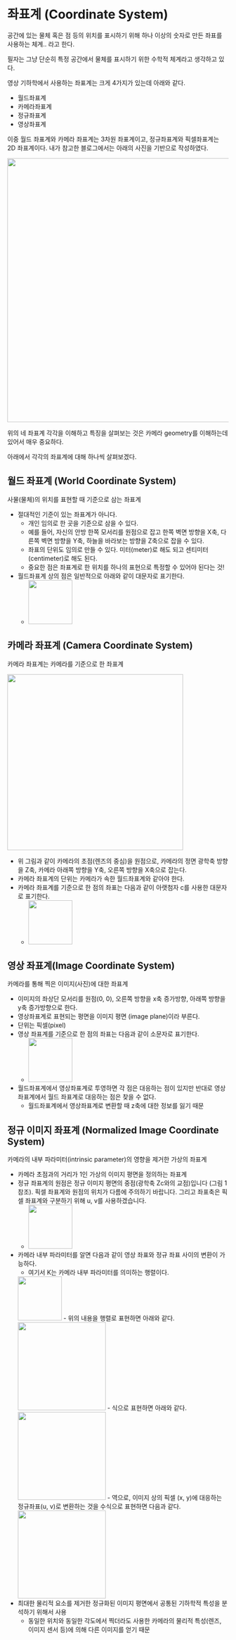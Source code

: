 # 좌표계 (Coordinate System)

공간에 있는 물체 혹은 점 등의 위치를 표시하기 위해 하나 이상의 숫자로 만든 좌표를 사용하는 체계.. 라고 한다.

필자는 그냥 단순히 특정 공간에서 물체를 표시하기 위한 수학적 체계라고 생각하고 있다.

영상 기하학에서 사용하는 좌표계는 크게 4가지가 있는데 아래와 같다.

- 월드좌표계
- 카메라좌표계
- 정규좌표계
- 영상좌표계

이중 월드 좌표계와 카메라 좌표계는 3차원 좌표계이고, 정규좌표계와 픽셀좌표계는 2D 좌표계이다. 내가 참고한 블로그에서는 아래의 사진을 기반으로 작성하였다.

<img src="https://user-images.githubusercontent.com/19484971/196711634-ec83b0ae-b3a6-4fbf-9149-4d52bc8f3c5f.png" width=600>

위의 네 좌표계 각각을 이해하고 특징을 살펴보는 것은 카메라 geometry를 이해하는데 있어서 매우 중요하다.  

아래에서 각각의 좌표계에 대해 하나씩 살펴보겠다.

## 월드 좌표계 (World Coordinate System)

사물(물체)의 위치를 표현할 때 기준으로 삼는 좌표계

- 절대적인 기준이 있는 좌표계가 아니다.
    - 개인 임의로 한 곳을 기준으로 삼을 수 있다.
    - 예를 들어, 자신의 안방 한쪽 모서리를 원점으로 잡고 한쪽 벽면 방향을 X축, 다른쪽 벽면 방향을 Y축, 하늘을 바라보는 방향을 Z축으로 잡을 수 있다. 
    - 좌표의 단위도 임의로 만들 수 있다. 미터(meter)로 해도 되고 센티미터(centimeter)로 해도 된다. 
    - 중요한 점은 좌표계로 한 위치를 하나의 표현으로 특정할 수 있어야 된다는 것!
- 월드좌표계 상의 점은 일반적으로 아래와 같이 대문자로 표기한다.
    - <img src="https://user-images.githubusercontent.com/19484971/196717074-ec26a671-9c24-4d35-8d74-98421a208ed0.png" width=100>


## 카메라 좌표계 (Camera Coordinate System)

카메라 좌표계는 카메라를 기준으로 한 좌표계

<img src="https://user-images.githubusercontent.com/19484971/196719897-7eee1947-a2f5-4945-8ee3-1e5c6f318f19.png" width=400>

- 위 그림과 같이 카메라의 초점(렌즈의 중심)을 원점으로, 카메라의 정면 광학축 방향을 Z축, 카메라 아래쪽 방향을 Y축, 오른쪽 방향을 X축으로 잡는다.
- 카메라 좌표계의 단위는 카메라가 속한 월드좌표계와 같아야 한다.
- 카메라 좌표계를 기준으로 한 점의 좌표는 다음과 같이 아랫첨자 c를 사용한 대문자로 표기한다.
    - <img src="https://user-images.githubusercontent.com/19484971/196720872-5e842ab8-52af-4de1-8ab9-f09b953076d0.png" width=100>

## 영상 좌표계(Image Coordinate System)

카메라를 통해 찍은 이미지(사진)에 대한 좌표계

- 이미지의 좌상단 모서리를 원점(0, 0), 오른쪽 방향을 x축 증가방향, 아래쪽 방향을 y축 증가방향으로 한다.
- 영상좌표계로 표현되는 평면을 이미지 평면 (image plane)이라 부른다.
- 단위는 픽셀(pixel)
- 영상 좌표계를 기준으로 한 점의 좌표는 다음과 같이 소문자로 표기한다.
    - <img src="https://user-images.githubusercontent.com/19484971/196723463-61473e1c-b869-4a16-8fa1-9c1fb724b04f.png" width=100>
- 월드좌표계에서 영상좌표계로 투영하면 각 점은 대응하는 점이 있지만 반대로 영상좌표계에서 월드 좌표계로 대응하는 점은 찾을 수 없다.
    - 월드좌표계에서 영상좌표계로 변환할 때 z축에 대한 정보를 잃기 때문

## 정규 이미지 좌표계 (Normalized Image Coordinate System)

카메라의 내부 파라미터(intrinsic parameter)의 영향을 제거한 가상의 좌표계 

- 카메라 초점과의 거리가 1인 가상의 이미지 평면을 정의하는 좌표계
- 정규 좌표계의 원점은 정규 이미지 평면의 중점(광학축 Zc와의 교점)입니다 (그림 1 참조). 픽셀 좌표계와 원점의 위치가 다름에 주의하기 바랍니다. 그리고 좌표축은 픽셀 좌표계와 구분하기 위해 u, v를 사용하겠습니다.
    - <img src="https://user-images.githubusercontent.com/19484971/196748355-0336b799-c37a-4eea-af11-791c6d8af834.png" width=100>
- 카메라 내부 파라미터를 알면 다음과 같이 영상 좌표와 정규 좌표 사이의 변환이 가능하다.
    - 여기서 K는 카메라 내부 파라미터를 의미하는 행렬이다.   
    <img src="https://user-images.githubusercontent.com/19484971/196749708-1a71f867-71b0-45be-bd2c-e0a26763fff5.png" width=100>
    - 위의 내용을 행렬로 표현하면 아래와 같다.
    <img src="https://user-images.githubusercontent.com/19484971/196752088-80c020bf-a4cc-40ab-8f4c-bf779a9ce2c3.png" width=200>
    - 식으로 표현하면 아래와 같다.   
    <img src="https://user-images.githubusercontent.com/19484971/196828935-0d48d3bb-e07a-46b8-8fd0-c386692b7eec.png" width=200>
    - 역으로, 이미지 상의 픽셀 (x, y)에 대응하는 정규좌표(u, v)로 변환하는 것을 수식으로 표현하면 다음과 같다.   
    <img src="https://user-images.githubusercontent.com/19484971/196829119-eba9b0f2-ba9d-4f75-97bd-3dc60354297b.png" width=200>
- 최대한 물리적 요소를 제거한 정규화된 이미지 평면에서 공통된 기하학적 특성을 분석하기 위해서 사용
    - 동일한 위치와 동일한 각도에서 찍더라도 사용한 카메라의 물리적 특성(렌즈, 이미지 센서 등)에 의해 다른 이미지를 얻기 때문